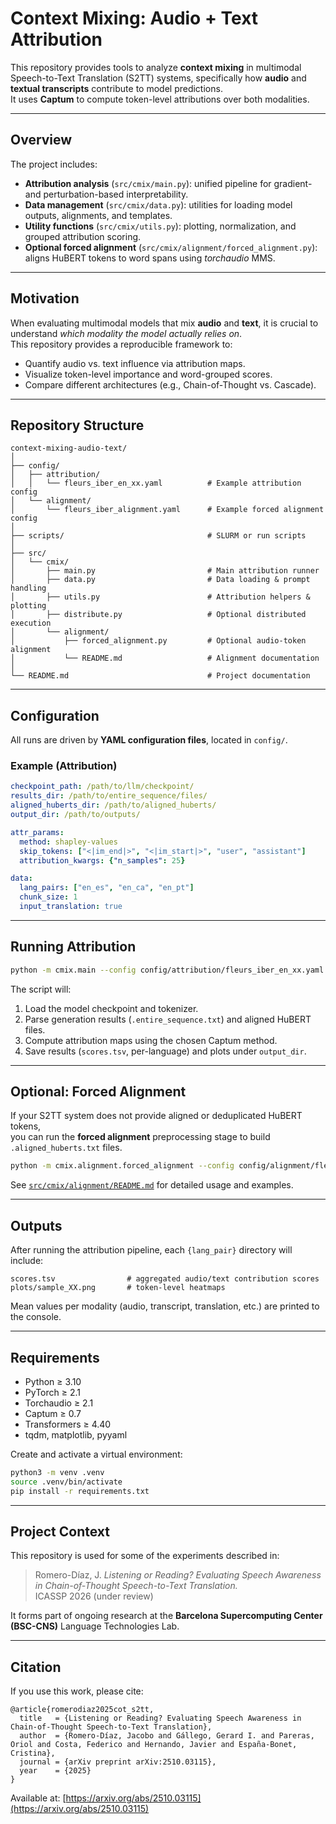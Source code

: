 # Context Mixing: Audio + Text Attribution

This repository provides tools to analyze **context mixing** in multimodal Speech-to-Text Translation (S2TT) systems, specifically how **audio** and **textual transcripts** contribute to model predictions.  
It uses **Captum** to compute token-level attributions over both modalities.

---

## Overview

The project includes:
- **Attribution analysis** (`src/cmix/main.py`): unified pipeline for gradient- and perturbation-based interpretability.
- **Data management** (`src/cmix/data.py`): utilities for loading model outputs, alignments, and templates.
- **Utility functions** (`src/cmix/utils.py`): plotting, normalization, and grouped attribution scoring.
- **Optional forced alignment** (`src/cmix/alignment/forced_alignment.py`): aligns HuBERT tokens to word spans using *torchaudio* MMS.

---

## Motivation

When evaluating multimodal models that mix **audio** and **text**, it is crucial to understand *which modality the model actually relies on*.  
This repository provides a reproducible framework to:
- Quantify audio vs. text influence via attribution maps.
- Visualize token-level importance and word-grouped scores.
- Compare different architectures (e.g., Chain-of-Thought vs. Cascade).

---

## Repository Structure

```
context-mixing-audio-text/
│
├── config/
│   ├── attribution/
│   │   └── fleurs_iber_en_xx.yaml          # Example attribution config
│   └── alignment/
│       └── fleurs_iber_alignment.yaml      # Example forced alignment config
│
├── scripts/                                # SLURM or run scripts
│
├── src/
│   └── cmix/
│       ├── main.py                         # Main attribution runner
│       ├── data.py                         # Data loading & prompt handling
│       ├── utils.py                        # Attribution helpers & plotting
│       ├── distribute.py                   # Optional distributed execution
│       └── alignment/
│           ├── forced_alignment.py         # Optional audio-token alignment
│           └── README.md                   # Alignment documentation
│
└── README.md                               # Project documentation
```

---

## Configuration

All runs are driven by **YAML configuration files**, located in `config/`.

### Example (Attribution)

```yaml
checkpoint_path: /path/to/llm/checkpoint/
results_dir: /path/to/entire_sequence/files/
aligned_huberts_dir: /path/to/aligned_huberts/
output_dir: /path/to/outputs/

attr_params:
  method: shapley-values
  skip_tokens: ["<|im_end|>", "<|im_start|>", "user", "assistant"]
  attribution_kwargs: {"n_samples": 25}

data:
  lang_pairs: ["en_es", "en_ca", "en_pt"]
  chunk_size: 1
  input_translation: true
```

---

## Running Attribution

```bash
python -m cmix.main --config config/attribution/fleurs_iber_en_xx.yaml
```

The script will:
1. Load the model checkpoint and tokenizer.
2. Parse generation results (`.entire_sequence.txt`) and aligned HuBERT files.
3. Compute attribution maps using the chosen Captum method.
4. Save results (`scores.tsv`, per-language) and plots under `output_dir`.

---

## Optional: Forced Alignment

If your S2TT system does not provide aligned or deduplicated HuBERT tokens,  
you can run the **forced alignment** preprocessing stage to build `.aligned_huberts.txt` files.

```bash
python -m cmix.alignment.forced_alignment --config config/alignment/fleurs_iber_alignment.yaml
```

See [`src/cmix/alignment/README.md`](src/cmix/alignment/README.md) for detailed usage and examples.

---

## Outputs

After running the attribution pipeline, each `{lang_pair}` directory will include:

```
scores.tsv                # aggregated audio/text contribution scores
plots/sample_XX.png       # token-level heatmaps
```

Mean values per modality (audio, transcript, translation, etc.) are printed to the console.

---

## Requirements

- Python ≥ 3.10  
- PyTorch ≥ 2.1  
- Torchaudio ≥ 2.1  
- Captum ≥ 0.7  
- Transformers ≥ 4.40  
- tqdm, matplotlib, pyyaml

Create and activate a virtual environment:

```bash
python3 -m venv .venv
source .venv/bin/activate
pip install -r requirements.txt
```

---

## Project Context

This repository is used for some of the experiments described in:

> Romero-Díaz, J. *Listening or Reading? Evaluating Speech Awareness in Chain-of-Thought Speech-to-Text Translation.*  
> ICASSP 2026 (under review)

It forms part of ongoing research at the **Barcelona Supercomputing Center (BSC-CNS)** Language Technologies Lab.

---

## Citation

If you use this work, please cite:

```
@article{romerodiaz2025cot_s2tt,
  title   = {Listening or Reading? Evaluating Speech Awareness in Chain-of-Thought Speech-to-Text Translation},
  author  = {Romero-Díaz, Jacobo and Gállego, Gerard I. and Pareras, Oriol and Costa, Federico and Hernando, Javier and España-Bonet, Cristina},
  journal = {arXiv preprint arXiv:2510.03115},
  year    = {2025}
}
```

Available at: [https://arxiv.org/abs/2510.03115](https://arxiv.org/abs/2510.03115)
